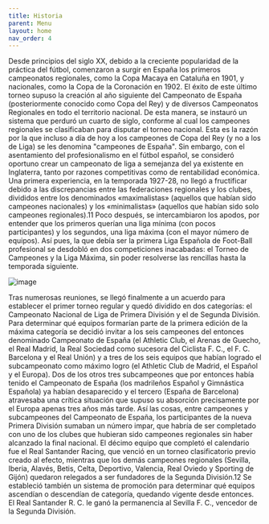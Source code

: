 ```yaml
---
title: Historia
parent: Menu
layout: home
nav_order: 4
---
```


Desde principios del siglo XX, debido a la creciente popularidad de la práctica del fútbol, comenzaron a surgir en España los primeros campeonatos regionales, como la Copa Macaya en Cataluña en 1901, y nacionales, como la Copa de la Coronación en 1902. El éxito de este último torneo supuso la creación al año siguiente del Campeonato de España (posteriormente conocido como Copa del Rey) y de diversos Campeonatos Regionales en todo el territorio nacional. De esta manera, se instauró un sistema que perduró un cuarto de siglo, conforme al cual los campeones regionales se clasificaban para disputar el torneo nacional. Esta es la razón por la que incluso a día de hoy a los campeones de Copa del Rey (y no a los de Liga) se les denomina "campeones de España". Sin embargo, con el asentamiento del profesionalismo en el fútbol español, se consideró oportuno crear un campeonato de liga a semejanza del ya existente en Inglaterra, tanto por razones competitivas como de rentabilidad económica. Una primera experiencia, en la temporada 1927-28, no llegó a fructificar debido a las discrepancias entre las federaciones regionales y los clubes, divididos entre los denominados «maximalistas» (aquellos que habían sido campeones nacionales) y los «minimalistas» (aquellos que habían sido solo campeones regionales).11​ Poco después, se intercambiaron los apodos, por entender que los primeros querían una liga mínima (con pocos participantes) y los segundos, una liga máxima (con el mayor número de equipos). Así pues, la que debía ser la primera Liga Española de Foot-Ball profesional se desdobló en dos competiciones inacabadas: el Torneo de Campeones y la Liga Máxima, sin poder resolverse las rencillas hasta la temporada siguiente.


![image](https://github.com/user-attachments/assets/c8635257-d9e9-4675-aa2e-00087f414b1d)


Tras numerosas reuniones, se llegó finalmente a un acuerdo para establecer el primer torneo regular y quedó dividido en dos categorías: el Campeonato Nacional de Liga de Primera División y el de Segunda División. Para determinar qué equipos formarían parte de la primera edición de la máxima categoría se decidió invitar a los seis campeones del entonces denominado Campeonato de España (el Athletic Club, el Arenas de Guecho, el Real Madrid, la Real Sociedad como sucesora del Ciclista F. C., el F. C. Barcelona y el Real Unión) y a tres de los seis equipos que habían logrado el subcampeonato como máximo logro (el Athletic Club de Madrid, el Español y el Europa). Dos de los otros tres subcampeones que por entonces había tenido el Campeonato de España (los madrileños Español y Gimnástica Española) ya habían desaparecido y el tercero (España de Barcelona) atravesaba una crítica situación que supuso su absorción precisamente por el Europa apenas tres años más tarde. Así las cosas, entre campeones y subcampeones del Campeonato de España, los participantes de la nueva Primera División sumaban un número impar, que habría de ser completado con uno de los clubes que hubieran sido campeones regionales sin haber alcanzado la final nacional. El décimo equipo que completó el calendario fue el Real Santander Racing, que venció en un torneo clasificatorio previo creado al efecto, mientras que los demás campeones regionales (Sevilla, Iberia, Alavés, Betis, Celta, Deportivo, Valencia, Real Oviedo y Sporting de Gijón) quedaron relegados a ser fundadores de la Segunda División.12​ Se estableció también un sistema de promoción para determinar qué equipos ascendían o descendían de categoría, quedando vigente desde entonces. El Real Santander R. C. le ganó la permanencia al Sevilla F. C., vencedor de la Segunda División.
